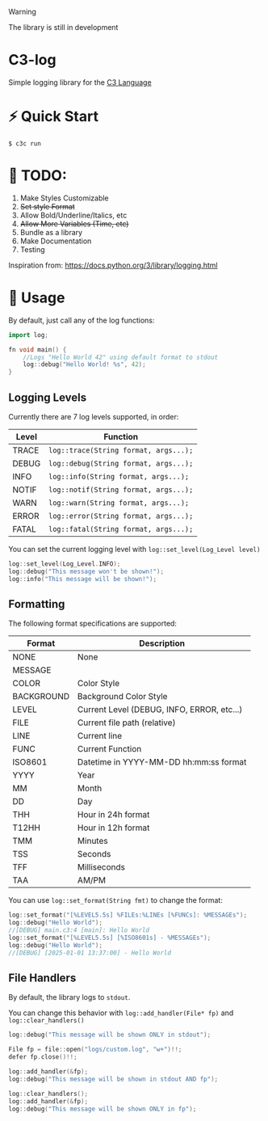 > [!WARNING]
> The library is still in development

# C3-log
Simple logging library for the [C3 Language](https://github.com/c3lang/c3c)

# ⚡ Quick Start
```console
$ c3c run
```

# 🚧 TODO:
1. Make Styles Customizable
2. ~~Set style Format~~
3. Allow Bold/Underline/Italics, etc
4. ~~Allow More Variables (Time, etc)~~
5. Bundle as a library
6. Make Documentation
6. Testing

Inspiration from: https://docs.python.org/3/library/logging.html

# 📄 Usage

By default, just call any of the log functions:

```c++
import log;

fn void main() {
	//Logs "Hello World 42" using default format to stdout
	log::debug("Hello World! %s", 42);
}
```

## Logging Levels
Currently there are 7 log levels supported, in order:

Level | Function                              |
------|---------------------------------------|
TRACE | `log::trace(String format, args...);` | 
DEBUG | `log::debug(String format, args...);` | 
INFO  | `log::info(String format, args...);`  | 
NOTIF | `log::notif(String format, args...);` | 
WARN  | `log::warn(String format, args...);`  | 
ERROR | `log::error(String format, args...);` | 
FATAL | `log::fatal(String format, args...);` | 

You can set the current logging level with `log::set_level(Log_Level level)`

```c++
log::set_level(Log_Level.INFO);
log::debug("This message won't be shown!");
log::info("This message will be shown!");
```

## Formatting

The following format specifications are supported:

Format     | Description                                | 
-----------|--------------------------------------------| 
NONE       | None                                       | 
MESSAGE    |                                            | 
COLOR      | Color Style                                | 
BACKGROUND | Background Color Style                     | 
LEVEL      | Current Level (DEBUG, INFO, ERROR, etc...) | 
FILE       | Current file path (relative)               | 
LINE       | Current line                               | 
FUNC       | Current Function                           | 
ISO8601    | Datetime in YYYY-MM-DD hh:mm:ss format     | 
YYYY       | Year                                       | 
MM         | Month                                      | 
DD         | Day                                        | 
THH        | Hour in 24h format                         | 
T12HH      | Hour in 12h format                         | 
TMM        | Minutes                                    | 
TSS        | Seconds                                    | 
TFF        | Milliseconds                               | 
TAA        | AM/PM                                      | 

You can use `log::set_format(String fmt)` to change the format:

```c++
log::set_format("[%LEVEL5.5s] %FILEs:%LINEs [%FUNCs]: %MESSAGEs");
log::debug("Hello World");
//[DEBUG] main.c3:4 [main]: Hello World
log::set_format("[%LEVEL5.5s] [%ISO8601s] - %MESSAGEs");
log::debug("Hello World");
//[DEBUG] [2025-01-01 13:37:00] - Hello World 
```

## File Handlers
By default, the library logs to `stdout`.

You can change this behavior with `log::add_handler(File* fp)` and `log::clear_handlers()`

```c++
log::debug("This message will be shown ONLY in stdout");

File fp = file::open("logs/custom.log", "w+")!!;
defer fp.close()!!;

log::add_handler(&fp);
log::debug("This message will be shown in stdout AND fp");

log::clear_handlers();
log::add_handler(&fp);
log::debug("This message will be shown ONLY in fp");
```